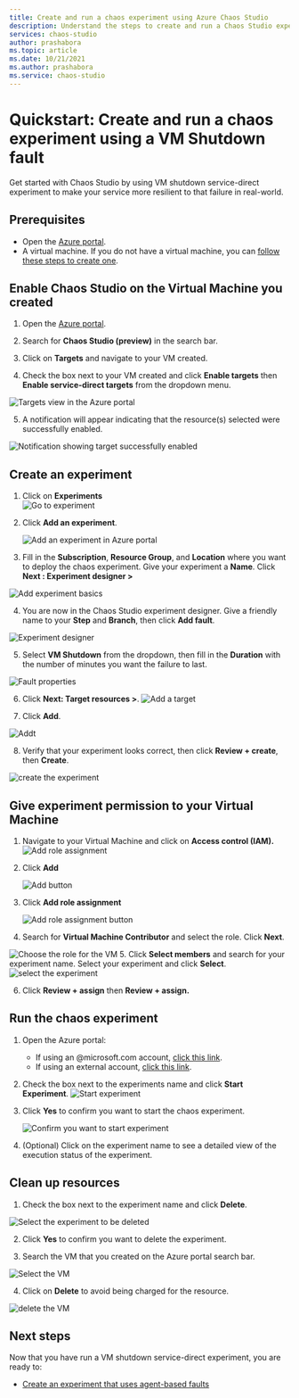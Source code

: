 ```yaml
---
title: Create and run a chaos experiment using Azure Chaos Studio
description: Understand the steps to create and run a Chaos Studio experiment in 10mins
services: chaos-studio
author: prashabora
ms.topic: article
ms.date: 10/21/2021
ms.author: prashabora
ms.service: chaos-studio
---
```

# Quickstart: Create and run a chaos experiment using a VM Shutdown fault 
Get started with Chaos Studio by using VM shutdown service-direct experiment to make your service more resilient to that failure in real-world. 

## Prerequisites
- Open the [Azure portal](https://portal.azure.com).
- A virtual machine. If you do not have a virtual machine, you can [follow these steps to create one](../virtual-machines/linux/quick-create-portal.md).

## Enable Chaos Studio on the Virtual Machine you created
1. Open the [Azure portal](https://portal.azure.com).
2. Search for **Chaos Studio (preview)** in the search bar.
3. Click on **Targets** and navigate to your VM created.

4. Check the box next to your VM created and click **Enable targets** then **Enable service-direct targets** from the dropdown menu.

![Targets view in the Azure portal](images/quickstart-virtual-machine-enabled.PNG)

5. A notification will appear indicating that the resource(s) selected were successfully enabled.

![Notification showing target successfully enabled](images/tutorial-service-direct-targets-enable-confirm.png)

## Create an experiment

1. Click on **Experiments**                
 ![Go to experiment](images/quickstart-left-experiment.PNG)

2. Click **Add an experiment**.

    ![Add an experiment in Azure portal](images/add-an-experiment.png)

3. Fill in the **Subscription**, **Resource Group**, and **Location** where you want to deploy the chaos experiment. Give your experiment a **Name**. Click **Next : Experiment designer >**

![Add experiment basics](images/quickstart-service-direct-add-basics.PNG)

4. You are now in the Chaos Studio experiment designer. Give a friendly name to your **Step** and **Branch**, then click **Add fault**.

![Experiment designer](images/quickstart-service-direct-add-designer.PNG)

5. Select **VM Shutdown** from the dropdown, then fill in the **Duration** with the number of minutes you want the failure to last. 

![Fault properties](images/quickstart-service-direct-add-fault.PNG)

6. Click **Next: Target resources >**.
![Add a target](images/quickstart-service-direct-add-targets.PNG)

7. Click **Add**.

![Addt](images/quickstart-add-target.PNG)

8. Verify that your experiment looks correct, then click **Review + create**, then **Create**.

![create the experiment](images/quickstart-review-and-create.PNG)

## Give experiment permission to your Virtual Machine
1. Navigate to your Virtual Machine and click on **Access control (IAM).**
 ![Add role assignment](images/quickstart-acess-control.PNG)
2. Click **Add**

    ![Add button](images/add.png)

3. Click **Add role assignment**

    ![Add role assignment button](images/add-role-assignment.png)

4. Search for **Virtual Machine Contributor** and select the role. Click **Next**.

![Choose the role for the VM](images/quickstart-virtual-machine-contributor.PNG)
5. Click **Select members** and search for your experiment name. Select your experiment and click **Select**. 
 ![select the experiment](images/quickstart-select-experiment-role-assignment.PNG)
 
6. Click **Review + assign** then **Review + assign.**



## Run the chaos experiment

1. Open the Azure portal:
    * If using an @microsoft.com account, [click this link](https://ms.portal.azure.com/?microsoft_azure_chaos_assettypeoptions={%22chaosStudio%22:{%22options%22:%22%22},%22chaosExperiment%22:{%22options%22:%22%22}}&microsoft_azure_chaos=true).
    * If using an external account, [click this link](https://portal.azure.com/?feature.customPortal=false&microsoft_azure_chaos_assettypeoptions={%22chaosStudio%22:{%22options%22:%22%22},%22chaosExperiment%22:{%22options%22:%22%22}}).
2. Check the box next to the experiments name and click **Start Experiment**.
    ![Start experiment](images/quickstart-experiment-start.PNG)

3. Click **Yes** to confirm you want to start the chaos experiment.

    ![Confirm you want to start experiment](images/start-experiment-confirmation.png)
4. (Optional) Click on the experiment name to see a detailed view of the execution status of the experiment.


## Clean up resources

1. Check the box next to the experiment name and click **Delete**.

![Select the experiment to be deleted](images/quickstart-delete-experiment.PNG)

2. Click **Yes** to confirm you want to delete the experiment.

3. Search the VM that you created on the Azure portal search bar.

![Select the VM](images/quickstart-cleanup.PNG)

4. Click on **Delete** to avoid being charged for the resource.

![delete the VM](images/quickstart-cleanup-virtual-machine.PNG)


## Next steps
Now that you have run a VM shutdown service-direct experiment, you are ready to:
- [Create an experiment that uses agent-based faults](chaos-studio-tutorial-agent-based.md)

